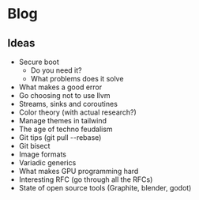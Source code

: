 # Blog

## Ideas 

- Secure boot
  - Do you need it?
  - What problems does it solve
- What makes a good error
- Go choosing not to use llvm
- Streams, sinks and coroutines
- Color theory (with actual research?)
- Manage themes in tailwind
- The age of techno feudalism 
- Git tips (git pull --rebase)
- Git bisect
- Image formats
- Variadic generics
- What makes GPU programming hard
- Interesting RFC (go through all the RFCs)
- State of open source tools (Graphite, blender, godot)

